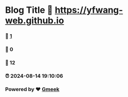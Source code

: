 # Blog Title :link: https://yfwang-web.github.io 
### :page_facing_up: [1](https://yfwang-web.github.io/tag.html) 
### :speech_balloon: 0 
### :hibiscus: 12 
### :alarm_clock: 2024-08-14 19:10:06 
### Powered by :heart: [Gmeek](https://github.com/Meekdai/Gmeek)
